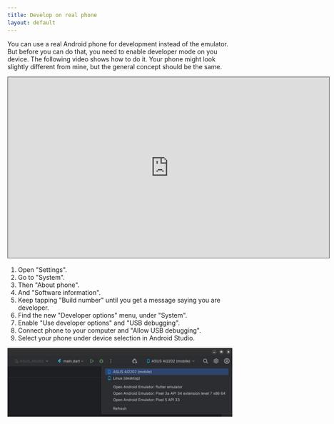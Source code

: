 ```yaml
---
title: Develop on real phone
layout: default
---
```


You can use a real Android phone for development instead of the emulator.
But before you can do that, you need to enable developer mode on you device.
The following video shows how to do it.
Your phone might look slightly different from mine, but the general concept
should be the same.

<iframe src="https://easv.cloud.panopto.eu/Panopto/Pages/Embed.aspx?id=9af29c42-408c-4d2e-a883-b10900ff447c&autoplay=false&offerviewer=true&showtitle=true&showbrand=true&captions=false&interactivity=all" height="405" width="720" style="border: 1px solid #464646;" allowfullscreen allow="autoplay" aria-label="Panopto Embedded Video Player"></iframe>

1. Open "Settings".
2. Go to "System".
3. Then "About phone".
4. And "Software information".
5. Keep tapping "Build number" until you get a message saying you are developer.
6. Find the new "Developer options" menu, under "System".
7. Enable "Use developer options" and "USB debugging".
8. Connect phone to your computer and "Allow USB debugging".
9. Select your phone under device selection in Android Studio.

![Device selection](../device_selection.png)